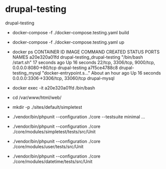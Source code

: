 # drupal-testing
drupal-testing


- docker-compose -f ./docker-compose.testing.yaml build
- docker-compose -f ./docker-compose.testing.yaml up

- docker ps
CONTAINER ID        IMAGE                           COMMAND                  CREATED             STATUS              PORTS                                              NAMES
a20e320a01fd        drupal-testing_drupal-testing   "/bin/bash /start.sh"    17 seconds ago      Up 16 seconds       22/tcp, 3306/tcp, 9000/tcp, 0.0.0.0:8080->80/tcp   drupal-testing
a7f5ce4788c8        drupal-testing_mysql            "docker-entrypoint.s…"   About an hour ago   Up 16 seconds       0.0.0.0:3306->3306/tcp, 33060/tcp                  drupal-mysql

- docker exec -it a20e320a01fd /bin/bash
- cd /var/www/html/web/
- mkdir -p ./sites/default/simpletest





- ./vendor/bin/phpunit --configuration ./core --testsuite minimal
...



- ./vendor/bin/phpunit --configuration ./core ./core/modules/simpletest/tests/src/Unit
- ./vendor/bin/phpunit --configuration ./core ./core/modules/user/tests/src/Unit
- ./vendor/bin/phpunit --configuration ./core ./core/modules/datetime/tests/src/Unit

